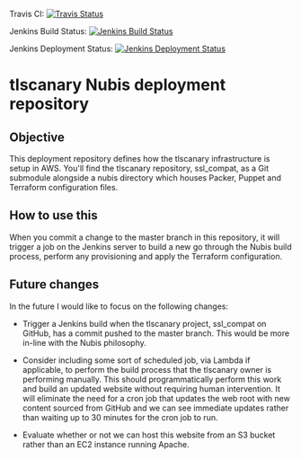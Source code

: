 Travis CI: [![Travis Status](https://travis-ci.org/mozilla-it/nubis-tlscanary-mozilla-org.svg?branch=master)](https://travis-ci.org/mozilla-it/nubis-tlscanary-mozilla-org)

Jenkins Build Status: [![Jenkins Build Status](https://ci.tlscanary.admin.us-west-2.tlscanary.nubis.allizom.org/buildStatus/icon?job=tlscanary-build?style=plastic)](https://ci.tlscanary.admin.us-west-2.tlscanary.nubis.allizom.org/job/tlscanary-build/)

Jenkins Deployment Status: [![Jenkins Deployment Status](https://ci.tlscanary.admin.us-west-2.tlscanary.nubis.allizom.org/buildStatus/icon?job=tlscanary-deployment?style=plastic)](https://ci.tlscanary.admin.us-west-2.tlscanary.nubis.allizom.org/job/tlscanary-deployment/)

# tlscanary Nubis deployment repository

## Objective

This deployment repository defines how the tlscanary infrastructure is setup in
AWS. You'll find the tlscanary repository, ssl_compat, as a Git submodule
alongside a nubis directory which houses Packer, Puppet and Terraform
configuration files.

## How to use this

When you commit a change to the master branch in this repository, it will
trigger a job on the Jenkins server to build a new go through the Nubis build
process, perform any provisioning and apply the Terraform configuration.

## Future changes

In the future I would like to focus on the following changes:

- Trigger a Jenkins build when the tlscanary project, ssl_compat on GitHub, has
  a commit pushed to the master branch. This would be more in-line with the
  Nubis philosophy.

- Consider including some sort of scheduled job, via Lambda if applicable, to
  perform the build process that the tlscanary owner is performing manually.
  This should programmatically perform this work and build an updated website
  without requiring human intervention. It will eliminate the need for a cron
  job that updates the web root with new content sourced from GitHub and we can
  see immediate updates rather than waiting up to 30 minutes for the cron job to
  run.

- Evaluate whether or not we can host this website from an S3 bucket rather than
  an EC2 instance running Apache.
